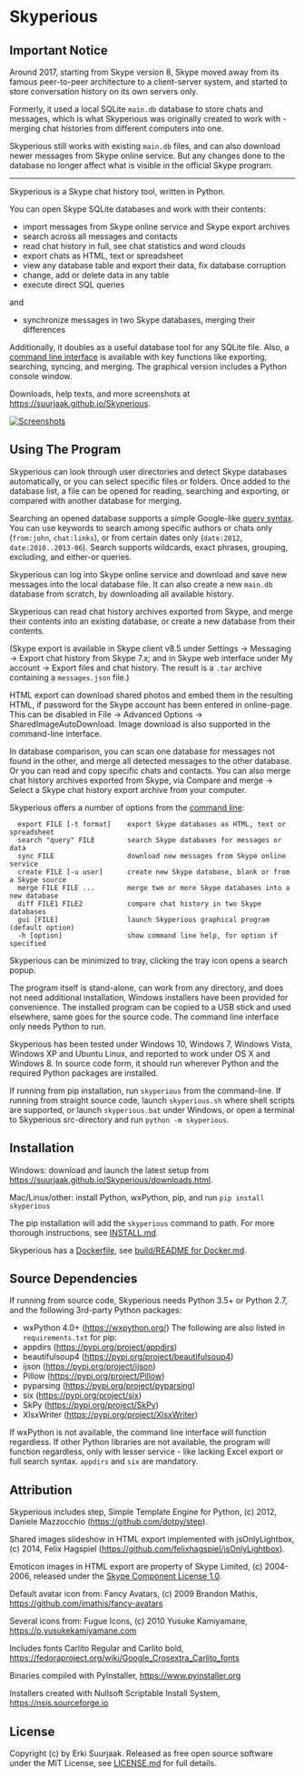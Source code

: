Skyperious
==========


Important Notice
----------------

Around 2017, starting from Skype version 8, Skype moved away from its famous
peer-to-peer architecture to a client-server system, and started to store 
conversation history on its own servers only.

Formerly, it used a local SQLite `main.db` database to store chats and messages,
which is what Skyperious was originally created to work with - merging chat 
histories from different computers into one.

Skyperious still works with existing `main.db` files, and can also download
newer messages from Skype online service. But any changes done to the database
no longer affect what is visible in the official Skype program.


---


Skyperious is a Skype chat history tool, written in Python.

You can open Skype SQLite databases and work with their contents:

- import messages from Skype online service and Skype export archives
- search across all messages and contacts
- read chat history in full, see chat statistics and word clouds
- export chats as HTML, text or spreadsheet
- view any database table and export their data, fix database corruption
- change, add or delete data in any table
- execute direct SQL queries

and

- synchronize messages in two Skype databases, merging their differences


Additionally, it doubles as a useful database tool for any SQLite file.
Also, a [command line interface](https://suurjaak.github.io/Skyperious/help.html#commandline)
is available with key functions like exporting, searching, syncing, and merging.
The graphical version includes a Python console window.

Downloads, help texts, and more screenshots at
https://suurjaak.github.io/Skyperious.

[![Screenshots](https://raw.github.com/suurjaak/Skyperious/gh-pages/img/th_collage.png)](https://raw.github.com/suurjaak/Skyperious/gh-pages/img/collage.png)


Using The Program
-----------------

Skyperious can look through user directories and detect Skype databases
automatically, or you can select specific files or folders.
Once added to the database list, a file can be opened for reading, searching 
and exporting, or compared with another database for merging.

Searching an opened database supports a simple Google-like
[query syntax](https://suurjaak.github.io/Skyperious/help.html).
You can use keywords to search among specific authors or chats only
(`from:john`, `chat:links`), or from certain dates only
(`date:2012`, `date:2010..2013-06`). Search supports
wildcards, exact phrases, grouping, excluding, and either-or queries.

Skyperious can log into Skype online service and download and save new messages
into the local database file. It can also create a new `main.db` database from
scratch, by downloading all available history.

Skyperious can read chat history archives exported from Skype, and merge their
contents into an existing database, or create a new database from their contents.

(Skype export is available in Skype client v8.5 under
 Settings -> Messaging -> Export chat history from Skype 7.x;
 and in Skype web interface under My account -> Export files and chat history.
 The result is a `.tar` archive containing a `messages.json` file.)

HTML export can download shared photos and embed them in the resulting HTML,
if password for the Skype account has been entered in online-page.
This can be disabled in File -> Advanced Options -> SharedImageAutoDownload.
Image download is also supported in the command-line interface.

In database comparison, you can scan one database for messages not found in
the other, and merge all detected messages to the other database. Or you can
read and copy specific chats and contacts. You can also merge chat history 
archives exported from Skype, via Compare and merge -> 
Select a Skype chat history export archive from your computer.

Skyperious offers a number of options from the
[command line](https://suurjaak.github.io/Skyperious/help.html#commandline):
```
  export FILE [-t format]    export Skype databases as HTML, text or spreadsheet
  search "query" FILE        search Skype databases for messages or data
  sync FILE                  download new messages from Skype online service
  create FILE [-u user]      create new Skype database, blank or from a Skype source
  merge FILE FILE ...        merge two or more Skype databases into a new database
  diff FILE1 FILE2           compare chat history in two Skype databases
  gui [FILE]                 launch Skyperious graphical program (default option)
  -h [option]                show command line help, for option if specified
```

Skyperious can be minimized to tray, clicking the tray icon opens 
a search popup.

The program itself is stand-alone, can work from any directory, and does not 
need additional installation, Windows installers have been provided for 
convenience. The installed program can be copied to a USB stick and used
elsewhere, same goes for the source code. The command line interface only needs
Python to run.

Skyperious has been tested under Windows 10, Windows 7, Windows Vista,
Windows XP and Ubuntu Linux, and reported to work under OS X and Windows 8.
In source code form, it should run wherever Python and the required 
Python packages are installed.

If running from pip installation, run `skyperious` from the command-line. 
If running from straight source code, launch `skyperious.sh` where shell 
scripts are supported, or launch `skyperious.bat` under Windows, or open 
a terminal to Skyperious src-directory and run `python -m skyperious`.


Installation
------------

Windows: download and launch the latest setup from
https://suurjaak.github.io/Skyperious/downloads.html.

Mac/Linux/other: install Python, wxPython, pip, and run
`pip install skyperious`

The pip installation will add the `skyperious` command to path.
For more thorough instructions, see [INSTALL.md](INSTALL.md).

Skyperious has a [Dockerfile](build/Dockerfile), see
[build/README for Docker.md](build/README%20for%20Docker.md).


Source Dependencies
-------------------

If running from source code, Skyperious needs Python 3.5+ or Python 2.7,
and the following 3rd-party Python packages:
* wxPython 4.0+ (https://wxpython.org/)
The following are also listed in `requirements.txt` for pip:
* appdirs (https://pypi.org/project/appdirs)
* beautifulsoup4 (https://pypi.org/project/beautifulsoup4)
* ijson (https://pypi.org/project/ijson)
* Pillow (https://pypi.org/project/Pillow)
* pyparsing (https://pypi.org/project/pyparsing)
* six (https://pypi.org/project/six)
* SkPy (https://pypi.org/project/SkPy)
* XlsxWriter (https://pypi.org/project/XlsxWriter)

If wxPython is not available, the command line interface will function
regardless.
If other Python libraries are not available, the program will function 
regardless, only with lesser service - like lacking Excel export or full 
search syntax. `appdirs` and `six` are mandatory.


Attribution
-----------

Skyperious includes step, Simple Template Engine for Python,
(c) 2012, Daniele Mazzocchio (https://github.com/dotpy/step).

Shared images slideshow in HTML export implemented with jsOnlyLightbox, 
(c) 2014, Felix Hagspiel (https://github.com/felixhagspiel/jsOnlyLightbox).

Emoticon images in HTML export are property of Skype Limited, (c) 2004-2006,
released under the [Skype Component License 1.0](res/emoticons/Skype%20Component%20License.txt).

Default avatar icon from:
  Fancy Avatars, (c) 2009 Brandon Mathis,
  https://github.com/imathis/fancy-avatars

Several icons from:
  Fugue Icons, (c) 2010 Yusuke Kamiyamane,
  https://p.yusukekamiyamane.com

Includes fonts Carlito Regular and Carlito bold,
https://fedoraproject.org/wiki/Google_Crosextra_Carlito_fonts

Binaries compiled with PyInstaller, https://www.pyinstaller.org

Installers created with Nullsoft Scriptable Install System,
https://nsis.sourceforge.io


License
-------

Copyright (c) by Erki Suurjaak.
Released as free open source software under the MIT License,
see [LICENSE.md](LICENSE.md) for full details.
